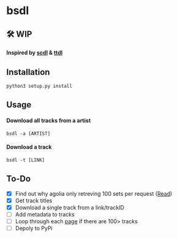 # bsdl
## 🛠️ WIP

#### Inspired by [scdl](https://github.com/flyingrub/scdl) & [ttdl](https://github.com/claydol/ttdl)

## Installation
```
python3 setup.py install
```

## Usage

#### Download all tracks from a artist
```
bsdl -a [ARTIST]
```
#### Download a track
```
bsdl -t [LINK]
```

## To-Do

- [x] Find out why agolia only retreving 100 sets per request ([Read](https://www.algolia.com/doc/guides/managing-results/refine-results/faceting/))
- [x] Get track titles
- [x] Download a single track from a link/trackID
- [ ] Add metadata to tracks
- [ ] Loop through each [page](https://www.algolia.com/doc/api-reference/api-parameters/page/) if there are 100> tracks
- [ ] Depoly to PyPi
